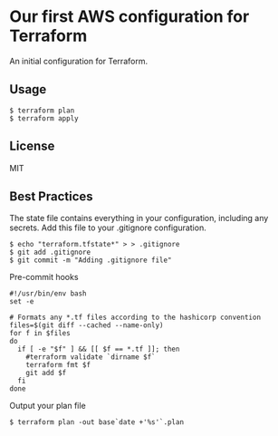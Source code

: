 # Our first AWS configuration for Terraform

An initial configuration for Terraform.

## Usage
```
$ terraform plan
$ terraform apply
```
## License

MIT

## Best Practices

The state file contains everything in your configuration, including any secrets.  Add this file to your .gitignore configuration.

```
$ echo "terraform.tfstate*" > > .gitignore 
$ git add .gitignore 
$ git commit -m "Adding .gitignore file"
```
Pre-commit hooks
```
#!/usr/bin/env bash
set -e

# Formats any *.tf files according to the hashicorp convention
files=$(git diff --cached --name-only)
for f in $files
do
  if [ -e "$f" ] && [[ $f == *.tf ]]; then
    #terraform validate `dirname $f`
    terraform fmt $f
    git add $f
  fi
done
```
Output your plan file

```
$ terraform plan -out base`date +'%s'`.plan
```
